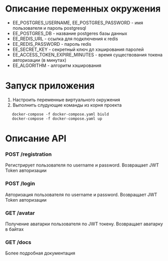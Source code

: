 # Описание переменных окружения
- EE_POSTGRES_USERNAME, EE_POSTGRES_PASSWORD - имя пользователя и пароль postgresql
- EE_POSTGRES_DB - название postgeres базы данных
- EE_REDIS_URL - ссылка для подключения к redis
- EE_REDIS_PASSWORD - пароль redis
- EE_SECRET_KEY - секретный ключ дл хэширования паролей 
- EE_ACCESS_TOKEN_EXPIRE_MINUTES - время существования токена авторизации (в минутах)
- EE_ALGORITHM - алгоритм хэширования

# Запуск приложения
1. Настроить переменные виртуального окружения
2. Выполнить слудующие команды из корня проекта
```
   docker-compose -f docker-compose.yaml biuld
   docker-compose -f docker-compose.yaml up
```

# Описание API
### POST /registration 
Регистрирует пользователя по username и password.
Возвращает JWT Token авторизации
### POST /login
Авторизация пользователя по username и password.
Возвращает JWT Token авторизации
### GET /avatar
Получение аватарки пользователя по JWT токену.
Возвращает аватарку в байтах
### GET /docs
Более подробная документация

